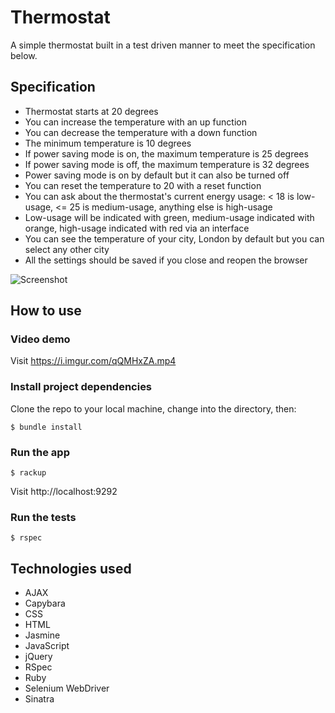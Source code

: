 # Thermostat
A simple thermostat built in a test driven manner to meet the specification below.

## Specification
* Thermostat starts at 20 degrees
* You can increase the temperature with an up function
* You can decrease the temperature with a down function
* The minimum temperature is 10 degrees
* If power saving mode is on, the maximum temperature is 25 degrees
* If power saving mode is off, the maximum temperature is 32 degrees
* Power saving mode is on by default but it can also be turned off
* You can reset the temperature to 20 with a reset function
* You can ask about the thermostat's current energy usage: < 18 is low-usage, <= 25 is medium-usage, anything else is high-usage
* Low-usage will be indicated with green, medium-usage indicated with orange, high-usage indicated with red via an interface
* You can see the temperature of your city, London by default but you can select any other city
* All the settings should be saved if you close and reopen the browser

![Screenshot](https://i.imgur.com/tIDXPnc.png)

## How to use

### Video demo
Visit https://i.imgur.com/qQMHxZA.mp4

### Install project dependencies
Clone the repo to your local machine, change into the directory, then:
```
$ bundle install
```

### Run the app
```
$ rackup
```
Visit http://localhost:9292

### Run the tests
```
$ rspec
```

## Technologies used
* AJAX
* Capybara
* CSS
* HTML
* Jasmine
* JavaScript
* jQuery
* RSpec
* Ruby
* Selenium WebDriver
* Sinatra
